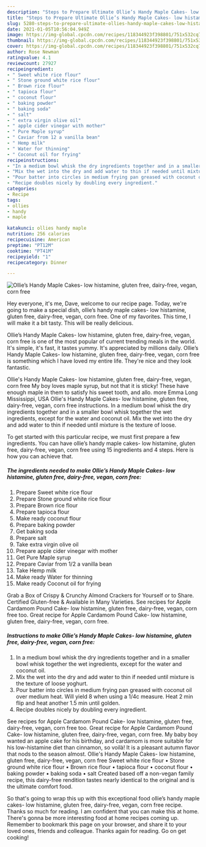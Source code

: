 ```yaml
---
description: "Steps to Prepare Ultimate Ollie’s Handy Maple Cakes- low histamine, gluten free, dairy-free, vegan, corn free"
title: "Steps to Prepare Ultimate Ollie’s Handy Maple Cakes- low histamine, gluten free, dairy-free, vegan, corn free"
slug: 5280-steps-to-prepare-ultimate-ollies-handy-maple-cakes-low-histamine-gluten-free-dairy-free-vegan-corn-free
date: 2021-01-05T10:56:04.949Z
image: https://img-global.cpcdn.com/recipes/118344923f398801/751x532cq70/ollies-handy-maple-cakes-low-histamine-gluten-free-dairy-free-vegan-corn-free-recipe-main-photo.jpg
thumbnail: https://img-global.cpcdn.com/recipes/118344923f398801/751x532cq70/ollies-handy-maple-cakes-low-histamine-gluten-free-dairy-free-vegan-corn-free-recipe-main-photo.jpg
cover: https://img-global.cpcdn.com/recipes/118344923f398801/751x532cq70/ollies-handy-maple-cakes-low-histamine-gluten-free-dairy-free-vegan-corn-free-recipe-main-photo.jpg
author: Rose Newman
ratingvalue: 4.1
reviewcount: 27927
recipeingredient:
- " Sweet white rice flour"
- " Stone ground white rice flour"
- " Brown rice flour"
- " tapioca flour"
- " coconut flour"
- " baking powder"
- " baking soda"
- " salt"
- " extra virgin olive oil"
- " apple cider vinegar with mother"
- " Pure Maple syrup"
- " Caviar from 12 a vanilla bean"
- " Hemp milk"
- " Water for thinning"
- " Coconut oil for frying"
recipeinstructions:
- "In a medium bowl whisk the dry ingredients together and in a smaller bowl whisk together the wet ingredients, except for the water and coconut oil."
- "Mix the wet into the dry and add water to thin if needed until mixture is the texture of loose yoghurt."
- "Pour batter into circles in medium frying pan greased with coconut oil over medium heat. Will yield 8 when using a 1/4c measure. Heat 2 min flip and heat another 1.5 min until golden."
- "Recipe doubles nicely by doubling every ingredient."
categories:
- Recipe
tags:
- ollies
- handy
- maple

katakunci: ollies handy maple 
nutrition: 256 calories
recipecuisine: American
preptime: "PT12M"
cooktime: "PT41M"
recipeyield: "1"
recipecategory: Dinner

---
```



![Ollie’s Handy Maple Cakes- low histamine, gluten free, dairy-free, vegan, corn free](https://img-global.cpcdn.com/recipes/118344923f398801/751x532cq70/ollies-handy-maple-cakes-low-histamine-gluten-free-dairy-free-vegan-corn-free-recipe-main-photo.jpg)

Hey everyone, it's me, Dave, welcome to our recipe page. Today, we're going to make a special dish, ollie’s handy maple cakes- low histamine, gluten free, dairy-free, vegan, corn free. One of my favorites. This time, I will make it a bit tasty. This will be really delicious.

Ollie’s Handy Maple Cakes- low histamine, gluten free, dairy-free, vegan, corn free is one of the most popular of current trending meals in the world. It's simple, it's fast, it tastes yummy. It's appreciated by millions daily. Ollie’s Handy Maple Cakes- low histamine, gluten free, dairy-free, vegan, corn free is something which I have loved my entire life. They're nice and they look fantastic.

Ollie&#39;s Handy Maple Cakes- low histamine, gluten free, dairy-free, vegan, corn free My boy loves maple syrup, but not that it is sticky! These have enough maple in them to satisfy his sweet tooth, and allo. more Emma Long Mississippi, USA Ollie&#39;s Handy Maple Cakes- low histamine, gluten free, dairy-free, vegan, corn free instructions. In a medium bowl whisk the dry ingredients together and in a smaller bowl whisk together the wet ingredients, except for the water and coconut oil. Mix the wet into the dry and add water to thin if needed until mixture is the texture of loose.


To get started with this particular recipe, we must first prepare a few ingredients. You can have ollie’s handy maple cakes- low histamine, gluten free, dairy-free, vegan, corn free using 15 ingredients and 4 steps. Here is how you can achieve that.

<!--inarticleads1-->

##### The ingredients needed to make Ollie’s Handy Maple Cakes- low histamine, gluten free, dairy-free, vegan, corn free:

1. Prepare  Sweet white rice flour
1. Prepare  Stone ground white rice flour
1. Prepare  Brown rice flour
1. Prepare  tapioca flour
1. Make ready  coconut flour
1. Prepare  baking powder
1. Get  baking soda
1. Prepare  salt
1. Take  extra virgin olive oil
1. Prepare  apple cider vinegar with mother
1. Get  Pure Maple syrup
1. Prepare  Caviar from 1/2 a vanilla bean
1. Take  Hemp milk
1. Make ready  Water for thinning
1. Make ready  Coconut oil for frying


Grab a Box of Crispy &amp; Crunchy Almond Crackers for Yourself or to Share. Certified Gluten-free &amp; Available in Many Varieties. See recipes for Apple Cardamom Pound Cake- low histamine, gluten free, dairy-free, vegan, corn free too. Great recipe for Apple Cardamom Pound Cake- low histamine, gluten free, dairy-free, vegan, corn free. 

<!--inarticleads2-->

##### Instructions to make Ollie’s Handy Maple Cakes- low histamine, gluten free, dairy-free, vegan, corn free:

1. In a medium bowl whisk the dry ingredients together and in a smaller bowl whisk together the wet ingredients, except for the water and coconut oil.
1. Mix the wet into the dry and add water to thin if needed until mixture is the texture of loose yoghurt.
1. Pour batter into circles in medium frying pan greased with coconut oil over medium heat. Will yield 8 when using a 1/4c measure. Heat 2 min flip and heat another 1.5 min until golden.
1. Recipe doubles nicely by doubling every ingredient.


See recipes for Apple Cardamom Pound Cake- low histamine, gluten free, dairy-free, vegan, corn free too. Great recipe for Apple Cardamom Pound Cake- low histamine, gluten free, dairy-free, vegan, corn free. My baby boy wanted an apple cake for his birthday, and cardamom is more suitable for his low-histamine diet than cinnamon, so voilà! It is a pleasant autumn flavor that nods to the season almost. Ollie&#39;s Handy Maple Cakes- low histamine, gluten free, dairy-free, vegan, corn free Sweet white rice flour • Stone ground white rice flour • Brown rice flour • tapioca flour • coconut flour • baking powder • baking soda • salt Created based off a non-vegan family recipe, this dairy-free rendition tastes nearly identical to the original and is the ultimate comfort food. 

So that's going to wrap this up with this exceptional food ollie’s handy maple cakes- low histamine, gluten free, dairy-free, vegan, corn free recipe. Thanks so much for reading. I am confident that you can make this at home. There's gonna be more interesting food at home recipes coming up. Remember to bookmark this page on your browser, and share it to your loved ones, friends and colleague. Thanks again for reading. Go on get cooking!

